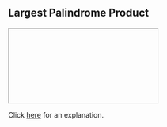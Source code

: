 ##  Largest Palindrome Product 

<iframe></iframe>

Click [here](Explanation.md) for an explanation.

